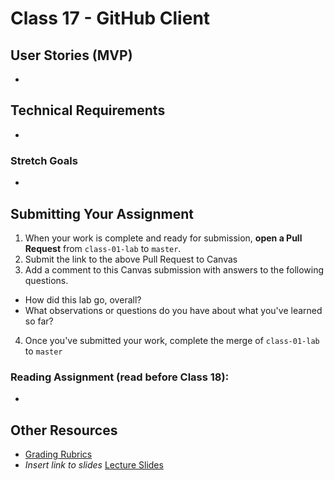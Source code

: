 # Class 17 - GitHub Client  

## User Stories (MVP)  
- 

## Technical Requirements  
- 
 
### Stretch Goals  
- 

## Submitting Your Assignment  
1. When your work is complete and ready for submission, **open a Pull Request** from `class-01-lab` to `master`.  
2. Submit the link to the above Pull Request to Canvas  
3. Add a comment to this Canvas submission with answers to the following questions.  
  - How did this lab go, overall?  
  - What observations or questions do you have about what you've learned so far?  
4. Once you've submitted your work, complete the merge of `class-01-lab` to `master`  

### Reading Assignment (read **before** Class 18):  
* 

## Other Resources  
* [Grading Rubrics](../../resources/)  
* *Insert link to slides* [Lecture Slides]()  
